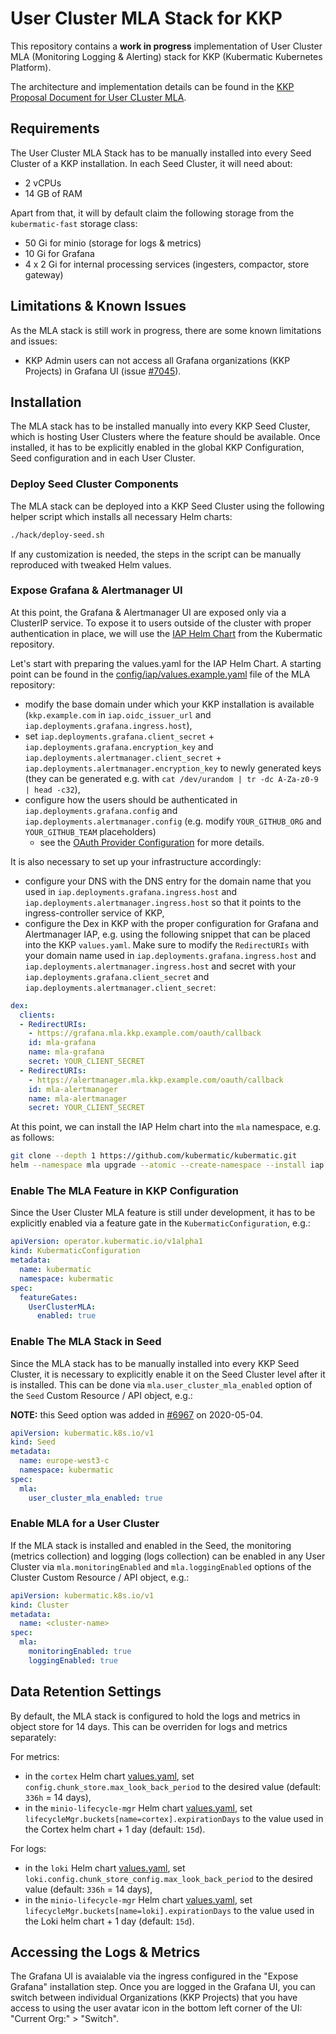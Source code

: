 # User Cluster MLA Stack for KKP
This repository contains a **work in progress** implementation of User Cluster MLA (Monitoring Logging & Alerting)
stack for KKP (Kubermatic Kubernetes Platform).

The architecture and implementation details can be found in the [KKP Proposal Document for User CLuster MLA](https://github.com/kubermatic/kubermatic/blob/master/docs/proposals/user-cluster-mla.md).

## Requirements
The User Cluster MLA Stack has to be manually installed into every Seed Cluster of a KKP installation.
In each Seed Cluster, it will need about:
 - 2 vCPUs
 - 14 GB of RAM

Apart from that, it will by default claim the following storage from the `kubermatic-fast` storage class:
- 50 Gi for minio (storage for logs & metrics)
- 10 Gi for Grafana
- 4 x 2 Gi for internal processing services (ingesters, compactor, store gateway)

## Limitations & Known Issues
As the MLA stack is still work in progress, there are some known limitations and issues:
- KKP Admin users can not access all Grafana organizations (KKP Projects) in Grafana UI (issue [#7045](https://github.com/kubermatic/kubermatic/issues/7045)).

## Installation
The MLA stack has to be installed manually into every KKP Seed Cluster, which is hosting User Clusters where the
feature should be available. Once installed, it has to be explicitly enabled in the global KKP Configuration,
Seed configuration and in each User Cluster.

### Deploy Seed Cluster Components
The MLA stack can be deployed into a KKP Seed Cluster using the following helper script which installs
all necessary Helm charts:
```bash
./hack/deploy-seed.sh
```
If any customization is needed, the steps in the script can be manually reproduced with tweaked Helm values.

### Expose Grafana & Alertmanager UI
At this point, the Grafana & Alertmanager UI are exposed only via a ClusterIP service. To expose it to users outside of the cluster
with proper authentication in place, we will use the [IAP Helm Chart](https://github.com/kubermatic/kubermatic/tree/master/charts/iap)
from the Kubermatic repository.

Let's start with preparing the values.yaml for the IAP Helm Chart. A starting point can be found in the
[config/iap/values.example.yaml](config/iap/values.example.yaml) file of the MLA repository:
 - modify the base domain under which your KKP installation is available (`kkp.example.com` in `iap.oidc_issuer_url`
   and `iap.deployments.grafana.ingress.host`),
 - set `iap.deployments.grafana.client_secret` + `iap.deployments.grafana.encryption_key` and
   `iap.deployments.alertmanager.client_secret` + `iap.deployments.alertmanager.encryption_key` to newly generated keys
   (they can be generated e.g. with `cat /dev/urandom | tr -dc A-Za-z0-9 | head -c32`),
 - configure how the users should be authenticated in `iap.deployments.grafana.config` and
   `iap.deployments.alertmanager.config` (e.g. modify `YOUR_GITHUB_ORG` and `YOUR_GITHUB_TEAM` placeholders)
    - see the [OAuth Provider Configuration](https://oauth2-proxy.github.io/oauth2-proxy/docs/configuration/oauth_provider)
   for more details.

It is also necessary to set up your infrastructure accordingly:
 - configure your DNS with the DNS entry for the domain name that you used in `iap.deployments.grafana.ingress.host`
   and `iap.deployments.alertmanager.ingress.host` so that it points to the ingress-controller service of KKP,
 - configure the Dex in KKP with the proper configuration for Grafana and Alertmanager IAP, e.g. using the following
   snippet that can be placed into the KKP `values.yaml`. Make sure to modify the `RedirectURIs` with your domain name used in
   `iap.deployments.grafana.ingress.host` and `iap.deployments.alertmanager.ingress.host` and secret with your
   `iap.deployments.grafana.client_secret` and `iap.deployments.alertmanager.client_secret`:

```yaml
dex:
  clients:
  - RedirectURIs:
    - https://grafana.mla.kkp.example.com/oauth/callback
    id: mla-grafana
    name: mla-grafana
    secret: YOUR_CLIENT_SECRET
  - RedirectURIs:
    - https://alertmanager.mla.kkp.example.com/oauth/callback
    id: mla-alertmanager
    name: mla-alertmanager
    secret: YOUR_CLIENT_SECRET
```

At this point, we can install the IAP Helm chart into the `mla` namespace, e.g. as follows:
```sh
git clone --depth 1 https://github.com/kubermatic/kubermatic.git
helm --namespace mla upgrade --atomic --create-namespace --install iap kubermatic/charts/iap --values config/iap/values.yaml
```

### Enable The MLA Feature in KKP Configuration
Since the User Cluster MLA feature is still under development, it has to be explicitly enabled via a feature gate
in the `KubermaticConfiguration`, e.g.:
```yaml
apiVersion: operator.kubermatic.io/v1alpha1
kind: KubermaticConfiguration
metadata:
  name: kubermatic
  namespace: kubermatic
spec:
  featureGates:
    UserClusterMLA:
      enabled: true
```

### Enable The MLA Stack in Seed
Since the MLA stack has to be manually installed into every KKP Seed Cluster, it is necessary to explicitly enable
it on the Seed Cluster level after it is installed. This can be done via `mla.user_cluster_mla_enabled` option
of the `Seed` Custom Resource / API object, e.g.:

**NOTE:** this Seed option was added in [#6967](https://github.com/kubermatic/kubermatic/pull/6967) on 2020-05-04.
```yaml
apiVersion: kubermatic.k8s.io/v1
kind: Seed
metadata:
  name: europe-west3-c
  namespace: kubermatic
spec:
  mla:
    user_cluster_mla_enabled: true
```

### Enable MLA for a User Cluster
If the MLA stack is installed and enabled in the Seed, the monitoring (metrics collection) and logging (logs collection)
can be enabled in any User Cluster via `mla.monitoringEnabled` and `mla.loggingEnabled` options of the Cluster
Custom Resource / API object, e.g.:
```yaml
apiVersion: kubermatic.k8s.io/v1
kind: Cluster
metadata:
  name: <cluster-name>
spec:
  mla:
    monitoringEnabled: true
    loggingEnabled: true
```

## Data Retention Settings
By default, the MLA stack is configured to hold the logs and metrics in object store for 14 days. This can be
overriden for logs and metrics separately:

For metrics:
 - in the `cortex` Helm chart [values.yaml](config/cortex/values.yaml), set `config.chunk_store.max_look_back_period`
   to the desired value (default: `336h` = 14 days),
 - in the `minio-lifecycle-mgr` Helm chart [values.yaml](config/minio-lifecycle-mgr/values.yaml), set
   `lifecycleMgr.buckets[name=cortex].expirationDays` to the value used in the Cortex helm chart + 1 day (default: `15d`).

For logs:
 - in the `loki` Helm chart [values.yaml](config/loki/values.yaml), set `loki.config.chunk_store_config.max_look_back_period`
   to the desired value (default: `336h` = 14 days),
- in the `minio-lifecycle-mgr` Helm chart [values.yaml](config/minio-lifecycle-mgr/values.yaml), set
  `lifecycleMgr.buckets[name=loki].expirationDays` to the value used in the Loki helm chart + 1 day (default: `15d`).

## Accessing the Logs & Metrics
The Grafana UI is avaialable via the ingress configured in the "Expose Grafana" installation step. Once you are
logged in the Grafana UI, you can switch between individual Organizations (KKP Projects) that you have access to
using the user avatar icon in the bottom left corner of the UI: "Current Org:" > "Switch".